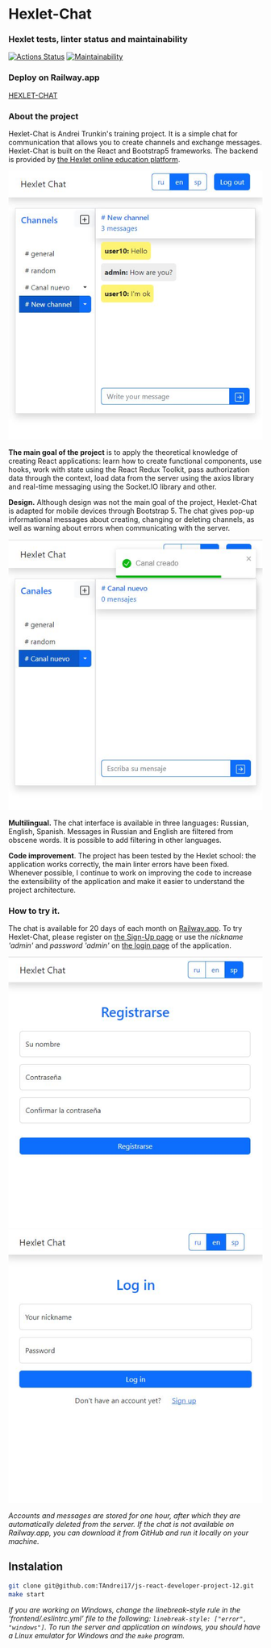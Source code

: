 # Hexlet-Chat

### Hexlet tests, linter status and maintainability

[![Actions Status](https://github.com/TAndrei17/js-react-developer-project-12/orkflows/hexlet-check/badge.svg)](https://github.com/TAndrei17/js-react-developer-project-12/actions)
[![Maintainability](https://api.codeclimate.com/v1/badges/5905b9d1320b5fcba8ea/maintainability)](https://codeclimate.com/github/TAndrei17/js-react-developer-project-12/maintainability)

### Deploy on Railway.app

[HEXLET-CHAT](http://js-react-developer-project-12-production-1e82.up.railway.app/)

### About the project

Hexlet-Chat is Andrei Trunkin's training project. It is a simple chat for communication that allows you to create channels and exchange messages. Hexlet-Chat is built on the React and Bootstrap5 frameworks. The backend is provided by [the Hexlet online education platform](https://hexlet.io/).

![Hexlet-Chat](/images/mainTexting_eng.JPG)

**The main goal of the project** is to apply the theoretical knowledge of creating React applications: learn how to create functional components, use hooks, work with state using the React Redux Toolkit, pass authorization data through the context, load data from the server using the axios library and real-time messaging using the Socket.IO library and other.

**Design.** Although design was not the main goal of the project, Hexlet-Chat is adapted for mobile devices through Bootstrap 5. The chat gives pop-up informational messages about creating, changing or deleting channels, as well as warning about errors when communicating with the server.

![Main page. Create channel](/images/mainCrearPopUp_esp.JPG)

**Multilingual.** The chat interface is available in three languages: Russian, English, Spanish. Messages in Russian and English are filtered from obscene words. It is possible to add filtering in other languages.

**Code improvement**. The project has been tested by the Hexlet school: the application works correctly, the main linter errors have been fixed. Whenever possible, I continue to work on improving the code to increase the extensibility of the application and make it easier to understand the project architecture.

### How to try it.

The chat is available for 20 days of each month on [Railway.app](http://js-react-developer-project-12-production-1e82.up.railway.app/). To try Hexlet-Chat, please register on [the Sign-Up page](https://js-react-developer-project-12-production-1e82.up.railway.app/signup) or use the *nickname 'admin'* and *password 'admin'* on [the login page](https://js-react-developer-project-12-production-1e82.up.railway.app/login) of the application.

![Sign-Up page](/images/signUp_esp.JPG) ![Login Page](/images/logIn_eng.JPG)

  *Accounts and messages are stored for one hour, after which they are automatically deleted from the server. If the chat is not available on Railway.app, you can download it from GitHub and run it locally on your machine.*

## Instalation
```sh
git clone git@github.com:TAndrei17/js-react-developer-project-12.git
make start
```

  *If you are working on Windows, change the linebreak-style rule in the ‘frontend/.eslintrc.yml’ file to the following: `linebreak-style: ["error", "windows"]`. To run the server and application on windows, you should have a Linux emulator for Windows and the `make` program.*